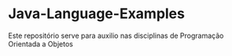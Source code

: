 # Java-Language-Examples
Este repositório serve para auxilio nas disciplinas de Programação Orientada a Objetos
